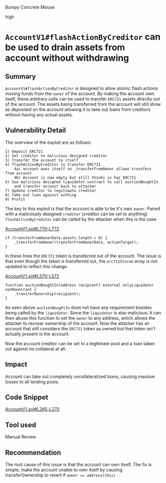 Bumpy Concrete Mouse

high

# `AccountV1#flashActionByCreditor` can be used to drain assets from account without withdrawing

## Summary

`AccountV1#flashActionByCreditor` is designed to allow atomic flash actions moving funds from the `owner` of the account. By making the account own itself, these arbitrary calls can be used to transfer `ERC721` assets directly out of the account. The assets being transferred from the account will still show as deposited on the account allowing it to take out loans from creditors without having any actual assets.

## Vulnerability Detail

The overview of the exploit are as follows:

    1) Deposit ERC721
    2) Set creditor to malicious designed creditor
    3) Transfer the account to itself
    4) flashActionByCreditor to transfer ERC721
        4a) account owns itself so _transferFromOwner allows transfers from account
        4b) Account is now empty but still thinks is has ERC721
    5) Use malicious designed liquidator contract to call auctionBoughtIn
        and transfer account back to attacker
    7) Update creditor to legitimate creditor
    8) Take out loan against nothing
    9) Profit

The key to this exploit is that the account is able to be it's own `owner`. Paired with a maliciously designed `creditor` (creditor can be set to anything) `flashActionByCreditor` can be called by the attacker when this is the case. 

[AccountV1.sol#L770-L772](https://github.com/sherlock-audit/2023-12-arcadia/blob/main/accounts-v2/src/accounts/AccountV1.sol#L770-L772)

    if (transferFromOwnerData.assets.length > 0) {
        _transferFromOwner(transferFromOwnerData, actionTarget);
    }

In these lines the `ERC721` token is transferred out of the account. The issue is that even though the token is transferred out, the `erc721Stored` array is not updated to reflect this change.

[AccountV1.sol#L570-L572](https://github.com/sherlock-audit/2023-12-arcadia/blob/main/accounts-v2/src/accounts/AccountV1.sol#L570-L572)

    function auctionBoughtIn(address recipient) external onlyLiquidator nonReentrant {
        _transferOwnership(recipient);
    }

As seen above `auctionBoughtIn` does not have any requirement besides being called by the `liquidator`. Since the `liquidator` is also malicious. It can then abuse this function to set the `owner` to any address, which allows the attacker to recover ownership of the account. Now the attacker has an account that still considers the `ERC721` token as owned but that token isn't actually present in the account.

Now the account creditor can be set to a legitimate pool and a loan taken out against no collateral at all.

## Impact

Account can take out completely uncollateralized loans, causing massive losses to all lending pools.

## Code Snippet

[AccountV1.sol#L265-L270](https://github.com/sherlock-audit/2023-12-arcadia/blob/main/accounts-v2/src/accounts/AccountV1.sol#L265-L270)

## Tool used

Manual Review

## Recommendation

The root cause of this issue is that the account can own itself. The fix is simple, make the account unable to own itself by causing transferOwnership to revert if `owner == address(this)`